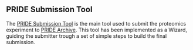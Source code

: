 ## PRIDE Submission Tool 

The [PRIDE Submission Tool](/markdownpage/pridesubmissiontool) is the main tool used to submit the proteomics experiment to [PRIDE Archive](wwww.ebi.ac.uk/pride/archive/). This tool has been implemented as a Wizard, guiding the submitter trough a set of simple steps to build the final submission.


